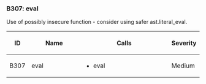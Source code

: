 <div id="b307-eval" class="section" markdown="1">

### B307: eval

Use of possibly insecure function - consider using safer
ast.literal\_eval.

<table>
<colgroup>
<col style="width: 8%" />
<col style="width: 28%" />
<col style="width: 49%" />
<col style="width: 15%" />
</colgroup>
<thead>
<tr class="header">
<th><p>ID</p></th>
<th><p>Name</p></th>
<th><p>Calls</p></th>
<th><p>Severity</p></th>
</tr>
</thead>
<tbody>
<tr class="odd">
<td><p>B307</p></td>
<td><p>eval</p></td>
<td><ul>
<li><p>eval</p></li>
</ul></td>
<td><p>Medium</p></td>
</tr>
</tbody>
</table>

</div>
